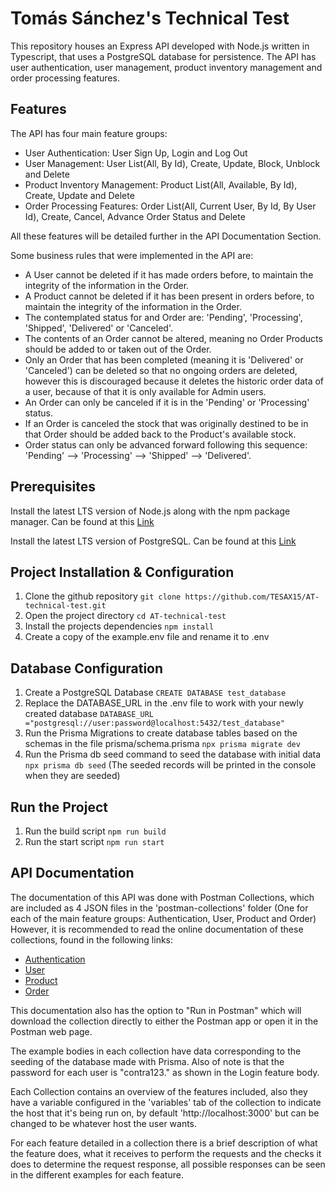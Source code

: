 Tomás Sánchez's Technical Test 
=========
This repository houses an Express API developed with Node.js written in Typescript, that uses a PostgreSQL database for persistence.
The API has user authentication, user management, product inventory management and order processing features.

Features
---------
The API has four main feature groups:

- User Authentication: User Sign Up, Login and Log Out
- User Management: User List(All, By Id), Create, Update, Block, Unblock and Delete
- Product Inventory Management: Product List(All, Available, By Id), Create, Update and Delete
- Order Processing Features: Order List(All, Current User, By Id, By User Id), Create, Cancel, Advance Order Status and Delete

All these features will be detailed further in the API Documentation Section.

Some business rules that were implemented in the API are:
- A User cannot be deleted if it has made orders before, to maintain the integrity of the information in the Order.
- A Product cannot be deleted if it has been present in orders before, to maintain the integrity of the information in the Order.
- The contemplated status for and Order are: 'Pending', 'Processing', 'Shipped', 'Delivered' or 'Canceled'.
- The contents of an Order cannot be altered, meaning no Order Products should be added to or taken out of the Order.
- Only an Order that has been completed (meaning it is 'Delivered' or 'Canceled') can be deleted so that no ongoing orders are deleted, however this is discouraged because it deletes the historic order data of a user, because of that it is only available for Admin users.
- An Order can only be canceled if it is in the 'Pending' or 'Processing' status.
- If an Order is canceled the stock that was originally destined to be in that Order should be added back to the Product's available stock. 
- Order status can only be advanced forward following this sequence: 'Pending' --> 'Processing' --> 'Shipped' --> 'Delivered'.

Prerequisites
---------
Install the latest LTS version of Node.js along with the npm package manager. Can be found at this [Link](https://nodejs.org/en)

Install the latest LTS version of PostgreSQL. Can be found at this [Link](https://www.enterprisedb.com/downloads/postgres-postgresql-downloads)

Project Installation & Configuration
---------
1) Clone the github repository `git clone https://github.com/TESAX15/AT-technical-test.git`
2) Open the project directory `cd AT-technical-test`
3) Install the projects dependencies `npm install`
4) Create a copy of the example.env file and rename it to .env

Database Configuration
---------
1) Create a PostgreSQL Database `CREATE DATABASE test_database`
2) Replace the DATABASE_URL in the .env file to work with your newly created database `DATABASE_URL ="postgresql://user:password@localhost:5432/test_database"`
3) Run the Prisma Migrations to create database tables based on the schemas in the file prisma/schema.prisma `npx prisma migrate dev`
4) Run the Prisma db seed command to seed the database with initial data `npx prisma db seed` (The seeded records will be printed in the console when they are seeded)

Run the Project
---------
1) Run the build script `npm run build`
2) Run the start script `npm run start`

API Documentation
---------
The documentation of this API was done with Postman Collections, which are included as 4 JSON files in the 'postman-collections' folder (One for each of the main feature groups: Authentication, User, Product and Order)
However, it is recommended to read the online documentation of these collections, found in the following links:

- [Authentication](https://documenter.getpostman.com/view/21428321/2sA3dsnE4C)
- [User](https://documenter.getpostman.com/view/21428321/2sA3dsnE8X)
- [Product](https://documenter.getpostman.com/view/21428321/2sA3dsnE4G)
- [Order](https://documenter.getpostman.com/view/21428321/2sA3dsnE4F)

This documentation also has the option to "Run in Postman" which will download the collection directly to either the Postman app or open it in the Postman web page.

The example bodies in each collection have data corresponding to the seeding of the database made with Prisma. Also of note is that the password for each user is "contra123." as shown in the Login feature body.

Each Collection contains an overview of the features included, also they have a variable configured in the 'variables' tab of the collection to indicate the host that it's being run on, by default 'http://localhost:3000' but can be changed to be whatever host the user wants.

For each feature detailed in a collection there is a brief description of what the feature does, what it receives to perform the requests and the checks it does to determine the request response, all possible responses can be seen in the different examples for each feature.
